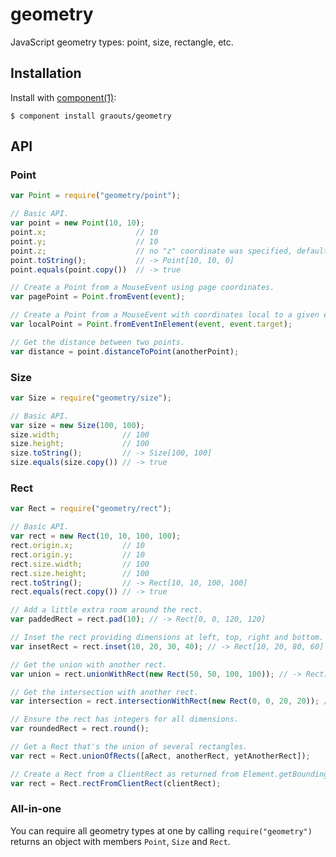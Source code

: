 
# geometry

  JavaScript geometry types: point, size, rectangle, etc.

## Installation

  Install with [component(1)](http://component.io):

    $ component install graouts/geometry

## API

### Point

```javascript
var Point = require("geometry/point");

// Basic API.
var point = new Point(10, 10);
point.x;                    // 10
point.y;                    // 10
point.z;                    // no "z" coordinate was specified, defaults to 0.
point.toString();           // -> Point[10, 10, 0]
point.equals(point.copy())  // -> true

// Create a Point from a MouseEvent using page coordinates.
var pagePoint = Point.fromEvent(event);

// Create a Point from a MouseEvent with coordinates local to a given elememt.
var localPoint = Point.fromEventInElement(event, event.target);

// Get the distance between two points.
var distance = point.distanceToPoint(anotherPoint);
```

### Size

```javascript
var Size = require("geometry/size");

// Basic API.
var size = new Size(100, 100);
size.width;              // 100
size.height;             // 100
size.toString();         // -> Size[100, 100]
size.equals(size.copy()) // -> true
```

### Rect

```javascript
var Rect = require("geometry/rect");

// Basic API.
var rect = new Rect(10, 10, 100, 100);
rect.origin.x;           // 10
rect.origin.y;           // 10
rect.size.width;         // 100
rect.size.height;        // 100
rect.toString();         // -> Rect[10, 10, 100, 100]
rect.equals(rect.copy()) // -> true

// Add a little extra room around the rect.
var paddedRect = rect.pad(10); // -> Rect[0, 0, 120, 120]

// Inset the rect providing dimensions at left, top, right and bottom.
var insetRect = rect.inset(10, 20, 30, 40); // -> Rect[10, 20, 80, 60]

// Get the union with another rect.
var union = rect.unionWithRect(new Rect(50, 50, 100, 100)); // -> Rect[0, 0, 150, 150]

// Get the intersection with another rect.
var intersection = rect.intersectionWithRect(new Rect(0, 0, 20, 20)); // -> Rect[10, 10, 10, 10]

// Ensure the rect has integers for all dimensions.
var roundedRect = rect.round();

// Get a Rect that's the union of several rectangles.
var rect = Rect.unionOfRects([aRect, anotherRect, yetAnotherRect]);

// Create a Rect from a ClientRect as returned from Element.getBoundingClientRect();
var rect = Rect.rectFromClientRect(clientRect);
```

### All-in-one

You can require all geometry types at one by calling `require("geometry")` returns an object with members `Point`, `Size` and `Rect`.
